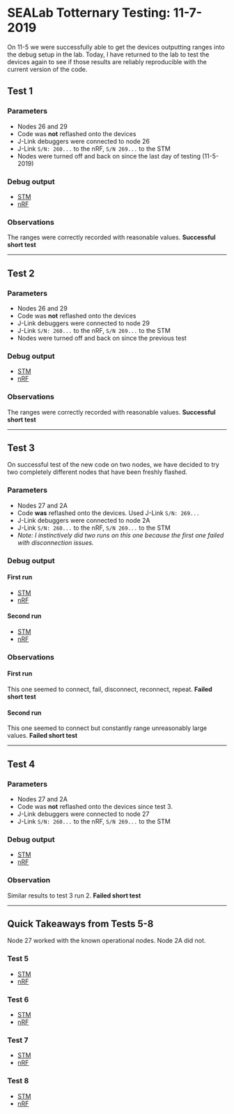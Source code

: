 # SEALab Totternary Testing: 11-7-2019

On 11-5 we were successfully able to get the devices outputting ranges into the debug setup in the lab. Today, I have returned to the lab to test the devices again to see if those results are reliably reproducible with the current version of the code.

## Test 1

### Parameters

* Nodes 26 and 29
* Code was **not** reflashed onto the devices
* J-Link debuggers were connected to node 26
* J-Link `S/N: 260...` to the nRF, `S/N 269...` to the STM
* Nodes were turned off and back on since the last day of testing (11-5-2019)

### Debug output

* [STM](test1/t1_STM_output_26.txt)
* [nRF](test1/t1_nRF_output_26.txt)

### Observations

The ranges were correctly recorded with reasonable values. **Successful short test**

---

## Test 2

### Parameters

* Nodes 26 and 29
* Code was **not** reflashed onto the devices
* J-Link debuggers were connected to node 29
* J-Link `S/N: 260...` to the nRF, `S/N 269...` to the STM
* Nodes were turned off and back on since the previous test

### Debug output

* [STM](test2/t2_STM_output_29.txt)
* [nRF](test2/t2_nRF_output_29.txt)

### Observations

The ranges were correctly recorded with reasonable values. **Successful short test**

---

## Test 3

On successful test of the new code on two nodes, we have decided to try two completely different nodes that have been freshly flashed.

### Parameters

* Nodes 27 and 2A
* Code **was** reflashed onto the devices. Used J-Link `S/N: 269...`
* J-Link debuggers were connected to node 2A
* J-Link `S/N: 260...` to the nRF, `S/N 269...` to the STM
* *Note: I instinctively did two runs on this one because the first one failed with disconnection issues.*

### Debug output

#### First run

* [STM](test3/first_run/t3r1_STM_output_2A.txt)
* [nRF](test3/first_run/t3r1_nRF_output_2A.txt)

#### Second run

* [STM](test3/second_run/t3r2_STM_output_2A.txt)
* [nRF](test3/second_run/t3r2_nRF_output_2A.txt)

### Observations

#### First run

This one seemed to connect, fail, disconnect, reconnect, repeat. **Failed short test**

#### Second run

This one seemed to connect but constantly range unreasonably large values. **Failed short test**

---

## Test 4

### Parameters

* Nodes 27 and 2A
* Code was **not** reflashed onto the devices since test 3.
* J-Link debuggers were connected to node 27
* J-Link `S/N: 260...` to the nRF, `S/N 269...` to the STM

### Debug output

* [STM](test4/t4_STM_output_27.txt)
* [nRF](test4/t4_nRF_output_27.txt)

### Observation

Similar results to test 3 run 2. **Failed short test**

---

## Quick Takeaways from Tests 5-8

Node 27 worked with the known operational nodes. Node 2A did not.

### Test 5

* [STM](test5/t5_STM_output_2A.txt)
* [nRF](test5/t5_nRF_output_2A.txt)

### Test 6

* [STM](test6/t6_STM_output_2A.txt)
* [nRF](test6/t6_nRF_output_2A.txt)

### Test 7

* [STM](test7/t7_STM_output_27.txt)
* [nRF](test7/t7_nRF_output_27.txt)

### Test 8

* [STM](test8/t8_STM_output_27.txt)
* [nRF](test8/t8_nRF_output_27.txt)
